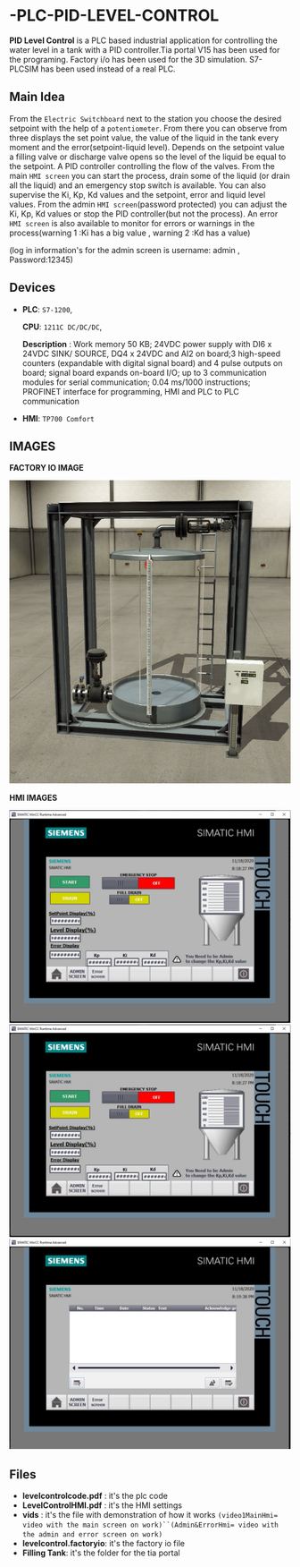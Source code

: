 # -PLC-PID-LEVEL-CONTROL
**PID Level Control** is a PLC based industrial application for controlling the water level in a tank with a PID controller.Tia portal V15 has been used for the programing.
Factory i/o has been used for the 3D simulation. S7-PLCSIM has been used instead of a real PLC.

## Main Idea

From the `Electric Switchboard` next to the station you choose the desired setpoint with the help of a `potentiometer`. From there you can observe
from three displays the set point value, 
the value of the liquid in the tank every moment and the error(setpoint-liquid level).
Depends on the setpoint value a filling valve or discharge valve opens so the level of the liquid be equal to the setpoint.
A PID controller controlling the flow of the valves.
From the main `HMI screen` you can start the process, drain some of the liquid (or drain all the liquid) and an emergency stop switch is available.
You can also supervise the Ki, Kp, Kd values and the setpoint, error and liquid level values.
From the admin `HMI screen`(password protected) you can adjust the Ki, Kp, Kd values or stop the PID controller(but not the process).
An error `HMI screen` is also available to monitor for errors or warnings in the process(warning 1 :Ki has a big value , warning 2 :Kd has a value)

(log in information's for the admin screen is username: admin , Password:12345)




## Devices

- **PLC**:  `S7-1200`,

    **CPU**: `1211C DC/DC/DC`,

    **Description** : Work memory 50 KB; 24VDC power supply with DI6 x 24VDC SINK/ SOURCE, DQ4 x 24VDC and AI2 on
board;3 high-speed counters (expandable with digital signal board) and 4 pulse outputs on board; signal board expands on-board I/O; up to 3 communication modules for serial communication; 0.04 ms/1000 instructions; PROFINET interface for programming, HMI and PLC to PLC communication

- **HMI**: `TP700 Comfort`


## IMAGES

**FACTORY IO IMAGE**

![factoryioimg.jpg](/img/factoryioimg.jpg)

**HMI IMAGES**

![HMImain.jpg](/img/HMImain.jpg)
![HMIadmin.jpg](/img/HMImain.jpg)
![HMIerror.jpg](/img/HMIerror.jpg)


## Files
- **levelcontrolcode.pdf** : it's the plc code
- **LevelControlHMI.pdf** : it's the HMI settings
- **vids** : it's the file with demonstration of how it works `(video1MainHmi= video with the main screen on work)``(Admin&ErrorHmi= video with the admin and error screen on work)`
- **levelcontrol.factoryio**: it's the factory io file 
- **Filling Tank**: it's the folder for the tia portal

